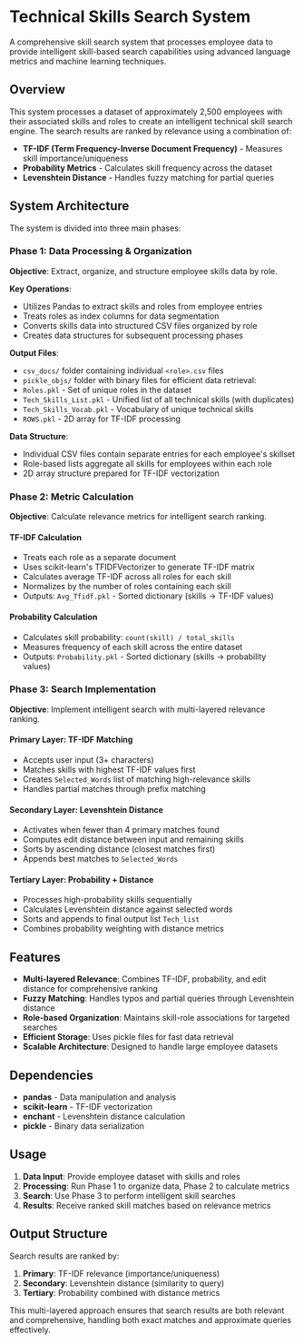 # Technical Skills Search System

A comprehensive skill search system that processes employee data to provide intelligent skill-based search capabilities using advanced language metrics and machine learning techniques.

## Overview

This system processes a dataset of approximately 2,500 employees with their associated skills and roles to create an intelligent technical skill search engine. The search results are ranked by relevance using a combination of:

- **TF-IDF (Term Frequency-Inverse Document Frequency)** - Measures skill importance/uniqueness
- **Probability Metrics** - Calculates skill frequency across the dataset
- **Levenshtein Distance** - Handles fuzzy matching for partial queries

## System Architecture

The system is divided into three main phases:

### Phase 1: Data Processing & Organization

**Objective**: Extract, organize, and structure employee skills data by role.

**Key Operations**:
- Utilizes Pandas to extract skills and roles from employee entries
- Treats roles as index columns for data segmentation
- Converts skills data into structured CSV files organized by role
- Creates data structures for subsequent processing phases

**Output Files**:
- `csv_docs/` folder containing individual `<role>.csv` files
- `pickle_objs/` folder with binary files for efficient data retrieval:
 - `Roles.pkl` - Set of unique roles in the dataset
 - `Tech_Skills_List.pkl` - Unified list of all technical skills (with duplicates)
 - `Tech_Skills_Vocab.pkl` - Vocabulary of unique technical skills
 - `ROWS.pkl` - 2D array for TF-IDF processing

**Data Structure**:
- Individual CSV files contain separate entries for each employee's skillset
- Role-based lists aggregate all skills for employees within each role
- 2D array structure prepared for TF-IDF vectorization

### Phase 2: Metric Calculation

**Objective**: Calculate relevance metrics for intelligent search ranking.

#### TF-IDF Calculation
- Treats each role as a separate document
- Uses scikit-learn's TFIDFVectorizer to generate TF-IDF matrix
- Calculates average TF-IDF across all roles for each skill
- Normalizes by the number of roles containing each skill
- Outputs: `Avg_Tfidf.pkl` - Sorted dictionary (skills → TF-IDF values)

#### Probability Calculation
- Calculates skill probability: `count(skill) / total_skills`
- Measures frequency of each skill across the entire dataset
- Outputs: `Probability.pkl` - Sorted dictionary (skills → probability values)

### Phase 3: Search Implementation

**Objective**: Implement intelligent search with multi-layered relevance ranking.

#### Primary Layer: TF-IDF Matching
- Accepts user input (3+ characters)
- Matches skills with highest TF-IDF values first
- Creates `Selected_Words` list of matching high-relevance skills
- Handles partial matches through prefix matching

#### Secondary Layer: Levenshtein Distance
- Activates when fewer than 4 primary matches found
- Computes edit distance between input and remaining skills
- Sorts by ascending distance (closest matches first)
- Appends best matches to `Selected_Words`

#### Tertiary Layer: Probability + Distance
- Processes high-probability skills sequentially
- Calculates Levenshtein distance against selected words
- Sorts and appends to final output list `Tech_list`
- Combines probability weighting with distance metrics

## Features

- **Multi-layered Relevance**: Combines TF-IDF, probability, and edit distance for comprehensive ranking
- **Fuzzy Matching**: Handles typos and partial queries through Levenshtein distance
- **Role-based Organization**: Maintains skill-role associations for targeted searches
- **Efficient Storage**: Uses pickle files for fast data retrieval
- **Scalable Architecture**: Designed to handle large employee datasets

## Dependencies

- **pandas** - Data manipulation and analysis
- **scikit-learn** - TF-IDF vectorization
- **enchant** - Levenshtein distance calculation
- **pickle** - Binary data serialization

## Usage

1. **Data Input**: Provide employee dataset with skills and roles
2. **Processing**: Run Phase 1 to organize data, Phase 2 to calculate metrics
3. **Search**: Use Phase 3 to perform intelligent skill searches
4. **Results**: Receive ranked skill matches based on relevance metrics

## Output Structure

Search results are ranked by:
1. **Primary**: TF-IDF relevance (importance/uniqueness)
2. **Secondary**: Levenshtein distance (similarity to query)
3. **Tertiary**: Probability combined with distance metrics

This multi-layered approach ensures that search results are both relevant and comprehensive, handling both exact matches and approximate queries effectively.
